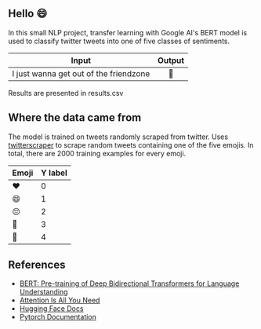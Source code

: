 ## Hello 😄

In this small NLP project, transfer learning with Google AI's BERT model is used to classify twitter tweets into one of five classes of sentiments. 

| Input | Output  | 
| :---:   | :-: | 
| I just wanna get out of the friendzone | 🥺 |

Results are presented in results.csv

## Where the data came from

The model is trained on tweets randomly scraped from twitter. Uses [twitterscraper](https://github.com/taspinar/twitterscraper) to scrape random tweets containing one of the five emojis. In total, there are 2000 training examples for every emoji. 

| Emoji  | Y label |
| ------------- | ------------- |
| ❤️  | 0 |
| 😄  | 1  |
| 😔  | 2  |
| 🥺  | 3  |
| 😤  | 4  |

## References

- [BERT: Pre-training of Deep Bidirectional Transformers for Language Understanding](https://arxiv.org/pdf/1810.04805.pdf) 
- [Attention Is All You Need](https://arxiv.org/pdf/1706.03762.pdf)
- [Hugging Face Docs](https://huggingface.co/transformers/main_classes/optimizer_schedules.html)
- [Pytorch Documentation](https://pytorch.org/docs/stable/index.html)



